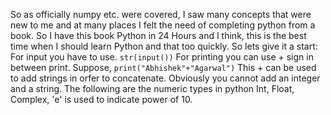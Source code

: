 So as officially numpy etc. were covered, I saw many concepts that were new to me and at many places I felt the need of completing python from a book. So I have this book Python in 24 Hours and I think, this is the best time when I should learn Python and that too quickly. 
So lets give it a start:
For input you have to use. ```str(input())```
For printing you can use + sign in between print. Suppose, ```print("Abhishek"+"Agarwal")```
This + can be used to add strings in orfer to concatenate.
Obviously you cannot add an integer and a string.
The following are the numeric types in python
Int,
Float,
Complex,
'e' is used to indicate power of 10.


